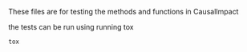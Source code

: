 These files are for testing the methods and functions in CausalImpact

the tests can be run using running tox

```python
tox
```
